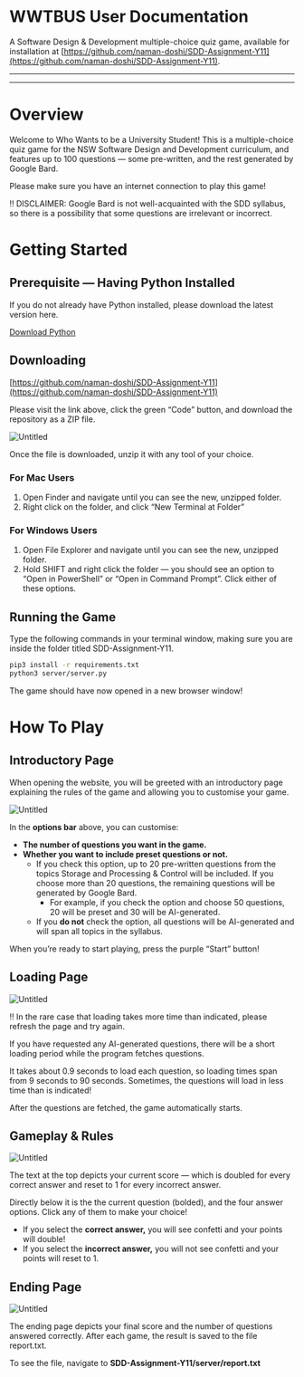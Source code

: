 # WWTBUS User Documentation

A Software Design & Development multiple-choice quiz game, available for installation at [https://github.com/naman-doshi/SDD-Assignment-Y11](https://github.com/naman-doshi/SDD-Assignment-Y11).

---

---

# Overview

Welcome to Who Wants to be a University Student! This is a multiple-choice quiz game for the NSW Software Design and Development curriculum, and features up to 100 questions — some pre-written, and the rest generated by Google Bard.

Please make sure you have an internet connection to play this game!

<aside>
‼️ DISCLAIMER: Google Bard is not well-acquainted with the SDD syllabus, so there is a possibility that some questions are irrelevant or incorrect.

</aside>

# Getting Started

## Prerequisite — Having Python Installed

If you do not already have Python installed, please download the latest version here.

[Download Python](https://www.python.org/downloads/)

## Downloading

[https://github.com/naman-doshi/SDD-Assignment-Y11](https://github.com/naman-doshi/SDD-Assignment-Y11)

Please visit the link above, click the green “Code” button, and download the repository as a ZIP file.

![Untitled](README-images/Untitled.png)

Once the file is downloaded, unzip it with any tool of your choice.

### For Mac Users

1. Open Finder and navigate until you can see the new, unzipped folder.
2. Right click on the folder, and click “New Terminal at Folder”

### For Windows Users

1. Open File Explorer and navigate until you can see the new, unzipped folder.
2. Hold SHIFT and right click the folder — you should see an option to “Open in PowerShell” or “Open in Command Prompt”. Click either of these options.

## Running the Game

Type the following commands in your terminal window, making sure you are inside the folder titled SDD-Assignment-Y11.

```bash
pip3 install -r requirements.txt
python3 server/server.py
```

The game should have now opened in a new browser window!

# How To Play

## Introductory Page

When opening the website, you will be greeted with an introductory page explaining the rules of the game and allowing you to customise your game.

![Untitled](README-images/Untitled%201.png)

In the **options bar** above, you can customise:

- **The number of questions you want in the game.**
- **Whether you want to include preset questions or not.**
  - If you check this option, up to 20 pre-written questions from the topics Storage and Processing & Control will be included. If you choose more than 20 questions, the remaining questions will be generated by Google Bard.
    - For example, if you check the option and choose 50 questions, 20 will be preset and 30 will be AI-generated.
  - If you **do not** check the option, all questions will be AI-generated and will span all topics in the syllabus.

When you’re ready to start playing, press the purple “Start” button!

## Loading Page

![Untitled](README-images/Untitled%202.png)

<aside>
‼️ In the rare case that loading takes more time than indicated, please refresh the page and try again.

</aside>

If you have requested any AI-generated questions, there will be a short loading period while the program fetches questions.

It takes about 0.9 seconds to load each question, so loading times span from 9 seconds to 90 seconds. Sometimes, the questions will load in less time than is indicated!

After the questions are fetched, the game automatically starts.

## Gameplay & Rules

![Untitled](README-images/Untitled%203.png)

The text at the top depicts your current score — which is doubled for every correct answer and reset to 1 for every incorrect answer.

Directly below it is the the current question (bolded), and the four answer options. Click any of them to make your choice!

- If you select the **correct answer,** you will see confetti and your points will double!
- If you select the **incorrect answer,** you will not see confetti and your points will reset to 1.

## Ending Page

![Untitled](README-images/Untitled%204.png)

The ending page depicts your final score and the number of questions answered correctly. After each game, the result is saved to the file report.txt.

To see the file, navigate to **SDD-Assignment-Y11/server/report.txt**
